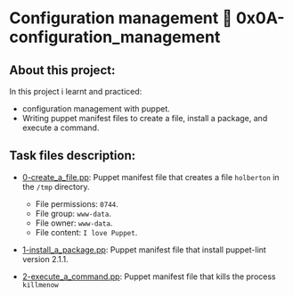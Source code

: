 # Configuration management :page_with_curl: 0x0A-configuration_management

## About this project:
In this project i learnt and practiced:
- configuration management with puppet.
- Writing puppet manifest files to create a file, install a
  package, and execute a command.

## Task files description:

* [0-create_a_file.pp](./0-create_a_file.pp): Puppet manifest file that
  creates a file `holberton` in the `/tmp` directory.
    * File permissions: `0744`.
    * File group: `www-data`.
    * File owner: `www-data`.
    * File content: `I love Puppet`.

* [1-install_a_package.pp](./1-install_a_package.pp): Puppet manifest file
  that install puppet-lint version 2.1.1.

* [2-execute_a_command.pp](./2-execute_a_command.pp): Puppet manifest file
  that kills the process `killmenow` 
